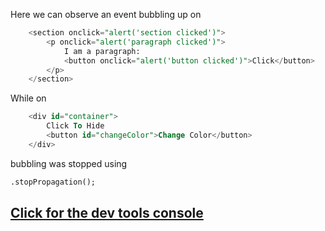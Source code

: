 Here we can observe an event bubbling up on 

```sql
    <section onclick="alert('section clicked')">
        <p onclick="alert('paragraph clicked')">
            I am a paragraph:
            <button onclick="alert('button clicked')">Click</button>
        </p>
    </section>
```

While on 

```sql
    <div id="container">
        Click To Hide
        <button id="changeColor">Change Color</button>
    </div>
 ```

 bubbling was stopped using

 ```sql
.stopPropagation();
 ```
##
## [Click for the dev tools console](https://verson-tech.github.io/Bubbling/)